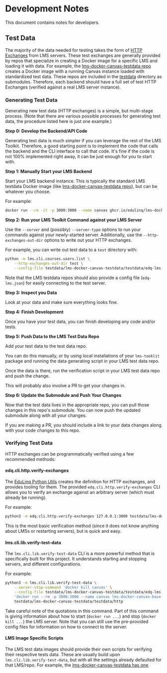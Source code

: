 # Development Notes

This document contains notes for developers.

## Test Data

The majority of the data needed for testing takes the form of
[HTTP Exchanges](https://github.com/edulinq/python-utils/blob/main/edq/util/net.py) from LMS servers.
These test exchanges are generally provided by repos that specialize in creating a Docker image for a specific LMS and loading it with data.
For example, the [lms-docker-canvas-testdata repo](https://github.com/edulinq/lms-docker-canvas-testdata)
creates a Docker image with a running Canvas instance loaded with standardized test data.
These repos are included in the [testdata](../testdata) directory as submodules.
Therefore, each backend should have a full set of test HTTP Exchanges
(verified against a real LMS server instance).

### Generating Test Data

Generating new test data (HTTP exchanges) is a simple, but multi-stage process.
(Note that there are various possible processes for generating test data,
the procedure listed here is just one example.)

**Step 0: Develop the Backend/API Code**

Generating test data is much simpler if you can leverage the rest of the LMS Toolkit.
Therefore, a good starting point is to implement the code that calls the backend and the CLI interface to call that code.
It's fine if the code is not 100% implemented right away, it can be just enough for you to start with.

**Step 1: Manually Start your LMS Backend**

Start your LMS backend instance.
This is typically the standard LMS testdata Docker image
(like [lms-docker-canvas-testdata repo](https://github.com/edulinq/lms-docker-canvas-testdata)),
but can be whatever you choose.

For example:
```sh
docker run --rm -it -p 3000:3000 --name canvas ghcr.io/edulinq/lms-docker-canvas-testdata
```

**Step 2: Run your LMS Toolkit Command against your LMS Server**

Use the `--server` and (possibly) `--server-type` options to run your commands against your newly-started server.
Additionally, use the `--http-exchanges-out-dir` options to write out your HTTP exchanges.

For example, you can write out test data to a `test` directory with:
```sh
python -m lms.cli.courses.users.list \
    --http-exchanges-out-dir test \
    --config-file testdata/lms-docker-canvas-testdata/testdata/edq-lms.json
```

Note that the LMS testdata repos should also provide a config file (`edq-lms.json`) for easily connecting to the test server.

**Step 3: Inspect you Data**

Look at your data and make sure everything looks fine.

**Step 4: Finish Development**

Once you have your test data, you can finish developing any code and/or tests.

**Step 5: Push Data to the LMS Test Data Repo**

Add your test data to the test data repo.

You can do this manually, or by using local installations of your `lms-tooklit` package and running the
data generating script in your LMS test data repo.

Once the data is there, run the verification script in your LMS test data repo and push the change.

This will probably also involve a PR to get your changes in.

**Step 6: Update the Submodule and Push Your Changes**

Now that the test data lives in the appropriate repo, you can pull those changes in this repo's submodule.
You can now push the updated submodule along with all your changes.

If you are making a PR, you should include a link to your data changes along with your code changes to this repo.

### Verifying Test Data

HTTP exchanges can be programmatically verified using a few recommended methods:

#### edq.cli.http.verify-exchanges

The [EduLinq Python Utils](https://github.com/edulinq/python-utils)
creates the definition for HTTP exchanges,
and provides tooling for them.
The provided `edq.cli.http.verify-exchanges` CLI allows you to verify an exchange against an arbitrary server
(which must already be running).

For example:
```sh
python3 -m edq.cli.http.verify-exchanges 127.0.0.1:3000 testdata/lms-docker-canvas-testdata/testdata/http
```

This is the most basic verification method (since it does not know anything about LMSs or restarting servers),
but is quick and easy.

#### lms.cli.lib.verify-test-data

The `lms.cli.lib.verify-test-data` CLI is a more powerful method that is specifically built for this project.
It understands starting and stopping servers, and different configurations.

For example:
```sh
python3 -m lms.cli.lib.verify-test-data \
    --server-stop-command 'docker kill canvas' \
    --config-file testdata/lms-docker-canvas-testdata/testdata/edq-lms.json \
    'docker run --rm -p 3000:3000 --name canvas lms-docker-canvas-base-testdata' \
    testdata/lms-docker-canvas-testdata/testdata/http
```

Take careful note of the quotations in this command.
Part of this command is giving information about how to start (`docker run ...`) and stop (`docker kill ...`) the LMS server.
Note that you can still use the pre-provided config files for information on how to connect to the server.

#### LMS Image Specific Scripts

The LMS test data images should provide their own scripts for verifying their respective tests data.
These are usually build upon `lms.cli.lib.verify-test-data`, but with all the settings already defaulted for that LMS/repo.
For example, the [lms-docker-canvas-testdata has one](https://github.com/edulinq/lms-docker-canvas-testdata/blob/main/scripts/verify-test-data.py).
